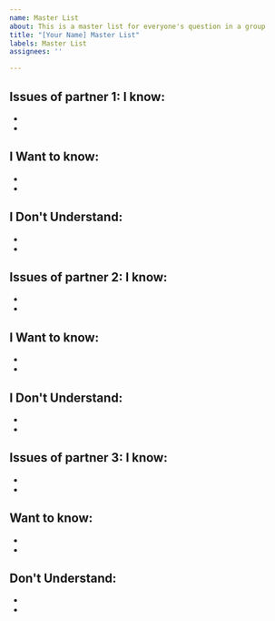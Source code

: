 ```yaml
---
name: Master List
about: This is a master list for everyone's question in a group
title: "[Your Name] Master List"
labels: Master List
assignees: ''

---
```


Issues of partner 1: 
I know:
-
-
-
I Want to know:
-
-
-
 I Don't Understand: 
-
-
-
Issues of partner 2: 
I know:
-
-
-
I Want to know:
-
-
-
 I Don't Understand: 
-
-
-
Issues of partner 3: 
I know:
-
-
-
Want to know:
-
-
-
Don't Understand: 
-
-
-
